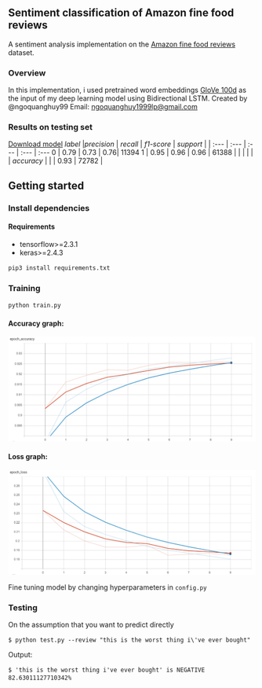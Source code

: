 ## Sentiment classification of Amazon fine food reviews
A sentiment analysis implementation on the [Amazon fine food reviews](https://www.kaggle.com/snap/amazon-fine-food-reviews) dataset.

### Overview 
In this implementation, i used pretrained word embeddings [GloVe 100d](https://nlp.stanford.edu/projects/glove/) as the input of my deep learning model using Bidirectional LSTM.
Created by @ngoquanghuy99
Email: ngoquanghuy1999lp@gmail.com

### Results on testing set
[Download model](https://github.com/ngoquanghuy99/Sentiment-classificatioin-of-Amazon-fine-food-reviews/blob/main/models/1stmodel.h5)
 *label* |*precision* | *recall* | *f1-score* | *support* | 
 | :--- | :--- | :--- | :--- | :---
 0 | 0.79 | 0.73 | 0.76| 11394
 1 | 0.95 | 0.96 | 0.96 | 61388 |
  | | | | | 
  *accuracy* |  |  | 0.93 | 72782 | 
  
## Getting started
### Install dependencies
#### Requirements
- tensorflow>=2.3.1
- keras>=2.4.3
```bash
pip3 install requirements.txt
```
### Training
```bash
python train.py
```
#### Accuracy graph:
![](graphs/acc_graph.PNG)
#### Loss graph:
![](graphs/loss_graph.PNG)

Fine tuning model by changing hyperparameters in `config.py`

### Testing
On the assumption that you want to predict directly

    $ python test.py --review "this is the worst thing i\'ve ever bought"
  
Output:

    $ 'this is the worst thing i've ever bought' is NEGATIVE 82.63011127710342%



